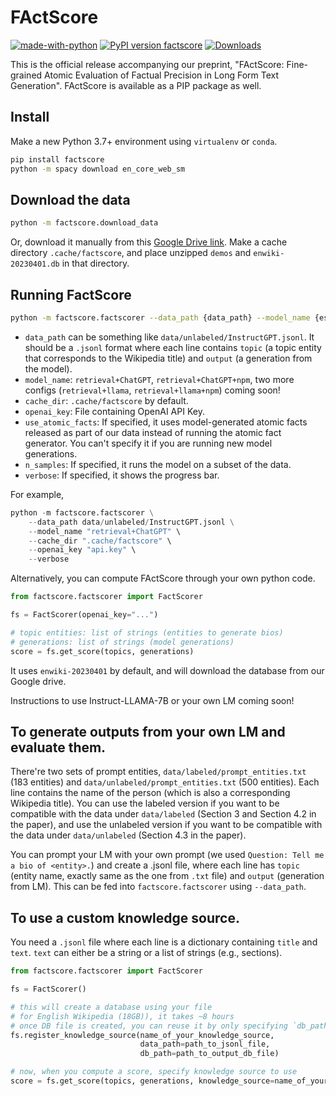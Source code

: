 # FActScore

[![made-with-python](https://img.shields.io/badge/Made%20with-Python-red.svg)](#python)
[![PyPI version factscore](https://badge.fury.io/py/factscore.svg)](https://pypi.python.org/pypi/factscore/)
[![Downloads](https://pepy.tech/badge/factscore)](https://pepy.tech/project/factscore)

This is the official release accompanying our preprint, "FActScore: Fine-grained Atomic Evaluation of Factual Precision in Long Form Text Generation". FActScore is available as a PIP package as well.

## Install
<!-- ```
conda create -n fs-env python=3.9
conda activate fs-env
pip install -r requirements.txt
``` -->

Make a new Python 3.7+ environment using `virtualenv` or `conda`.

```bash
pip install factscore
python -m spacy download en_core_web_sm
```

## Download the data

```bash
python -m factscore.download_data
```

Or, download it manually from this [Google Drive link](https://drive.google.com/drive/folders/1bLHGu_imkZVtX6O0mpZ-G0-4ofTLM1ZA?usp=sharing). Make a cache directory `.cache/factscore`, and place unzipped `demos` and `enwiki-20230401.db` in that directory.

## Running FactScore

```bash
python -m factscore.factscorer --data_path {data_path} --model_name {estimator_name} --cache_dir {cache_dir} --openai_key {openai_key}
```

- `data_path` can be something like `data/unlabeled/InstructGPT.jsonl`. It should be a `.jsonl` format where each line contains `topic` (a topic entity that corresponds to the Wikipedia title) and `output` (a generation from the model).
- `model_name`: `retrieval+ChatGPT`, `retrieval+ChatGPT+npm`, two more configs (`retrieval+llama`, `retrieval+llama+npm`) coming soon!
- `cache_dir`: `.cache/factscore` by default.
- `openai_key`: File containing OpenAI API Key.
- `use_atomic_facts`: If specified, it uses model-generated atomic facts released as part of our data instead of running the atomic fact generator. You can't specify it if you are running new model generations.
- `n_samples`: If specified, it runs the model on a subset of the data.
- `verbose`: If specified, it shows the progress bar.

For example,

```python
python -m factscore.factscorer \
    --data_path data/unlabeled/InstructGPT.jsonl \
    --model_name "retrieval+ChatGPT" \
    --cache_dir ".cache/factscore" \
    --openai_key "api.key" \
    --verbose
```

Alternatively, you can compute FActScore through your own python code.
```python
from factscore.factscorer import FactScorer

fs = FactScorer(openai_key="...")

# topic entities: list of strings (entities to generate bios)
# generations: list of strings (model generations)
score = fs.get_score(topics, generations)
```

It uses `enwiki-20230401` by default, and will download the database from our Google drive.

Instructions to use Instruct-LLAMA-7B or your own LM coming soon!

## To generate outputs from your own LM and evaluate them.

There're two sets of prompt entities, `data/labeled/prompt_entities.txt` (183 entities) and `data/unlabeled/prompt_entities.txt` (500 entities). Each line contains the name of the person (which is also a corresponding Wikipedia title). You can use the labeled version if you want to be compatible with the data under `data/labeled` (Section 3 and Section 4.2 in the paper), and use the unlabeled version if you want to be compatible with the data under `data/unlabeled` (Section 4.3 in the paper).

You can prompt your LM with your own prompt (we used `Question: Tell me a bio of <entity>.`) and create a .jsonl file, where each line has `topic` (entity name, exactly same as the one from `.txt` file) and `output` (generation from LM). This can be fed into `factscore.factscorer` using `--data_path`.


## To use a custom knowledge source.
You need a `.jsonl` file where each line is a dictionary containing `title` and `text`. `text` can either be a string or a list of strings (e.g., sections).

```python
from factscore.factscorer import FactScorer

fs = FactScorer()

# this will create a database using your file
# for English Wikipedia (18GB)), it takes ~8 hours
# once DB file is created, you can reuse it by only specifying `db_path`
fs.register_knowledge_source(name_of_your_knowledge_source,
                             data_path=path_to_jsonl_file,
                             db_path=path_to_output_db_file)

# now, when you compute a score, specify knowledge source to use
score = fs.get_score(topics, generations, knowledge_source=name_of_your_knowledge_source)
```






